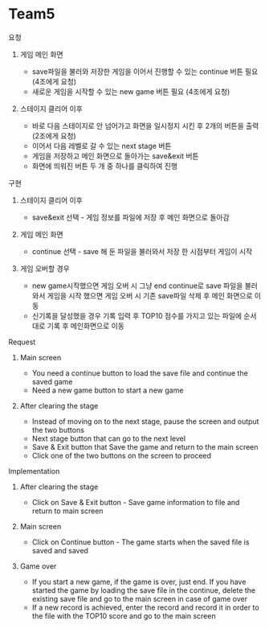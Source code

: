 # Team5

요청 
1. 게임 메인 화면
    - save파일을 불러와 저장한 게임을 이어서 진행할 수 있는 continue 버튼 필요 (4조에게 요청)
    - 새로운 게임을 시작할 수 있는 new game 버튼 필요 (4조에게 요청)

2. 스테이지 클리어 이후
    - 바로 다음 스테이지로 안 넘어가고 화면을 일시정지 시킨 후 2개의 버튼을 출력  (2조에게 요청)
    - 이어서 다음 레벨로 갈 수 있는 next stage 버튼
    - 게임을 저장하고 메인 화면으로 돌아가는 save&exit 버튼
    - 화면에 띄워진 버튼 두 개 중 하나를 클릭하여 진행

구현 
1. 스테이지 클리어 이후
    - save&exit 선택 - 게임 정보를 파일에 저장 후 메인 화면으로 돌아감

2. 게임 메인 화면
    - continue 선택 - save 해 둔 파일을 불러와서 저장 한 시점부터 게임이 시작

3. 게임 오버할 경우
    - new game시작했으면 게임 오버 시 그냥 end
    continue로 save 파일을 불러와서 게임을 시작 했으면 게임 오버 시 기존 save파일 삭제 후 메인 화면으로 이동
    - 신기록을 달성했을 경우 기록 입력 후 TOP10 점수를 가지고 있는 파일에 순서대로 기록 후 메인화면으로 이동

    
Request
1. Main screen
    - You need a continue button to load the save file and continue the saved game
    - Need a new game button to start a new game

2. After clearing the stage
    - Instead of moving on to the next stage, pause the screen and output the two buttons
    - Next stage button that can go to the next level
    - Save & Exit button that Save the game and return to the main screen
    - Click one of the two buttons on the screen to proceed

Implementation
1. After clearing the stage
    - Click on Save & Exit button - Save game information to file and return to main screen

2. Main screen
    - Click on Continue button - The game starts when the saved file is saved and saved

3. Game over
    - If you start a new game, if the game is over, just end.
      If you have started the game by loading the save file in the continue, delete the existing save file and go to the main screen in case of game over 
    - If a new record is achieved, enter the record and record it in order to the     file with the TOP10 score and go to the main screen